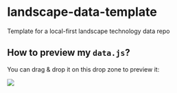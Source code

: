 # landscape-data-template

Template for a local-first landscape technology data repo

## How to preview my `data.js`?

You can drag & drop it on this drop zone to preview it:

![](https://share.cleanshot.com/bw8Q94Zh+)

